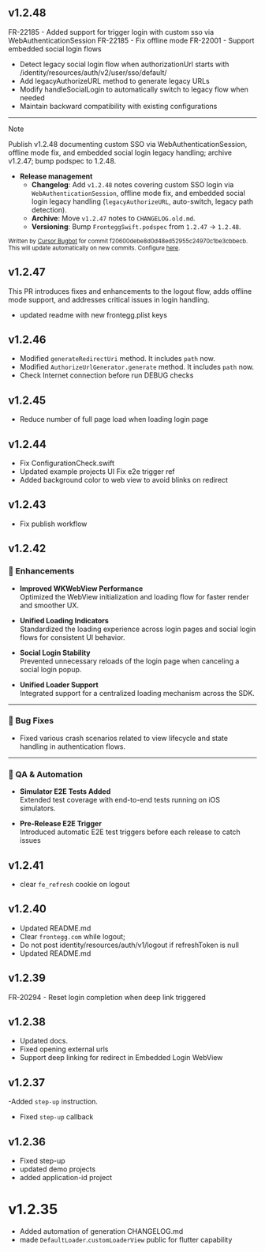 ## v1.2.48
FR-22185 - Added support for trigger login with custom sso via WebAuthenticationSession
FR-22185 - Fix offline mode
FR-22001 - Support embedded social login flows
- Detect legacy social login flow when authorizationUrl starts with /identity/resources/auth/v2/user/sso/default/
- Add legacyAuthorizeURL method to generate legacy URLs
- Modify handleSocialLogin to automatically switch to legacy flow when needed
- Maintain backward compatibility with existing configurations

<!-- CURSOR_SUMMARY -->
---

> [!NOTE]
> Publish v1.2.48 documenting custom SSO via WebAuthenticationSession, offline mode fix, and embedded social login legacy handling; archive v1.2.47; bump podspec to 1.2.48.
> 
> - **Release management**
>   - **Changelog**: Add `v1.2.48` notes covering custom SSO login via `WebAuthenticationSession`, offline mode fix, and embedded social login legacy handling (`legacyAuthorizeURL`, auto-switch, legacy path detection).
>   - **Archive**: Move `v1.2.47` notes to `CHANGELOG.old.md`.
>   - **Versioning**: Bump `FronteggSwift.podspec` from `1.2.47` → `1.2.48`.
> 
> <sup>Written by [Cursor Bugbot](https://cursor.com/dashboard?tab=bugbot) for commit f20600debe8d0d48ed52955c24970c1be3cbbecb. This will update automatically on new commits. Configure [here](https://cursor.com/dashboard?tab=bugbot).</sup>
<!-- /CURSOR_SUMMARY -->

## v1.2.47
This PR introduces fixes and enhancements to the logout flow, adds offline mode support, and addresses critical issues in login handling.
- updated readme with new frontegg.plist keys

## v1.2.46
- Modified `generateRedirectUri` method. It includes `path` now.
- Modified `AuthorizeUrlGenerator.generate` method.  It includes `path` now.
- Check Internet connection before run DEBUG checks

## v1.2.45
- Reduce number of full page load when loading login page

## v1.2.44
- Fix ConfigurationCheck.swift
- Updated example projects UI
Fix e2e trigger ref
- Added background color to web view to avoid blinks on redirect 

## v1.2.43
- Fix publish workflow

## v1.2.42
### 🔧 Enhancements
- **Improved WKWebView Performance**  
  Optimized the WebView initialization and loading flow for faster render and smoother UX.

- **Unified Loading Indicators**  
  Standardized the loading experience across login pages and social login flows for consistent UI behavior.

- **Social Login Stability**  
  Prevented unnecessary reloads of the login page when canceling a social login popup.

- **Unified Loader Support**  
  Integrated support for a centralized loading mechanism across the SDK.

---

### 🐞 Bug Fixes
- Fixed various crash scenarios related to view lifecycle and state handling in authentication flows.

---

### 🧪 QA & Automation
- **Simulator E2E Tests Added**  
  Extended test coverage with end-to-end tests running on iOS simulators.

- **Pre-Release E2E Trigger**  
  Introduced automatic E2E test triggers before each release to catch issues

## v1.2.41
- clear `fe_refresh` cookie on logout 

## v1.2.40
- Updated README.md
- Clear `frontegg.com` while logout;
- Do not post identity/resources/auth/v1/logout if refreshToken is null
- Updated README.md

## v1.2.39
FR-20294 - Reset login completion when deep link triggered

## v1.2.38
- Updated docs.
- Fixed opening external urls
- Support deep linking for redirect in Embedded Login WebView

## v1.2.37
-Added `step-up` instruction.
- Fixed `step-up` callback

## v1.2.36
- Fixed step-up
- updated demo projects
- added application-id project

# v1.2.35
- Added automation of generation CHANGELOG.md
- made `DefaultLoader`.`customLoaderView` public for flutter capability
